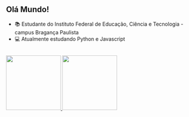 ## Olá Mundo!

- 📚 Estudante do Instituto Federal de Educação, Ciência e Tecnologia - campus Bragança Paulista
- 💻 Atualmente estudando Python e Javascript

<div style="center">
 <br>
 <a href="https://github.com/gabrielramaglia">
  <img height="150em" src="https://github-readme-stats.vercel.app/api?username=GuilhermeDmD&show_icons=true&theme=dark&include_all_commits=true&count_private=true"/>
  <img height="150em" src="https://github-readme-stats.vercel.app/api/top-langs/?username=GuilhermeDmD&layout=compact&langs_count=16&theme=nightowl"/>
  
  
 <br/>
</div>
